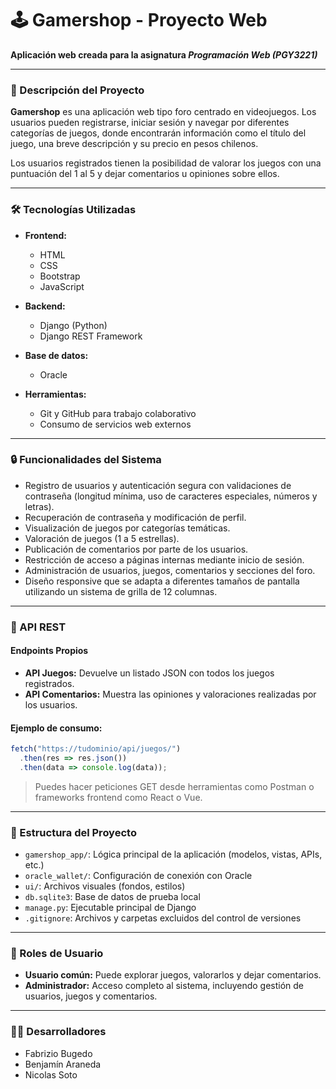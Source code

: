 # 🕹️ Gamershop - Proyecto Web

**Aplicación web creada para la asignatura _Programación Web (PGY3221)_**

---

### 📌 Descripción del Proyecto

**Gamershop** es una aplicación web tipo foro centrado en videojuegos. Los usuarios pueden registrarse, iniciar sesión y navegar por diferentes categorías de juegos, donde encontrarán información como el título del juego, una breve descripción y su precio en pesos chilenos.

Los usuarios registrados tienen la posibilidad de valorar los juegos con una puntuación del 1 al 5 y dejar comentarios u opiniones sobre ellos.

---

### 🛠️ Tecnologías Utilizadas

- **Frontend:**
  - HTML
  - CSS
  - Bootstrap
  - JavaScript

- **Backend:**
  - Django (Python)
  - Django REST Framework

- **Base de datos:**
  - Oracle

- **Herramientas:**
  - Git y GitHub para trabajo colaborativo
  - Consumo de servicios web externos

---

### 🔒 Funcionalidades del Sistema

- Registro de usuarios y autenticación segura con validaciones de contraseña (longitud mínima, uso de caracteres especiales, números y letras).
- Recuperación de contraseña y modificación de perfil.
- Visualización de juegos por categorías temáticas.
- Valoración de juegos (1 a 5 estrellas).
- Publicación de comentarios por parte de los usuarios.
- Restricción de acceso a páginas internas mediante inicio de sesión.
- Administración de usuarios, juegos, comentarios y secciones del foro.
- Diseño responsive que se adapta a diferentes tamaños de pantalla utilizando un sistema de grilla de 12 columnas.

---

### 🔗 API REST

#### Endpoints Propios

- **API Juegos:** Devuelve un listado JSON con todos los juegos registrados.
- **API Comentarios:** Muestra las opiniones y valoraciones realizadas por los usuarios.

#### Ejemplo de consumo:

```js
fetch("https://tudominio/api/juegos/")
  .then(res => res.json())
  .then(data => console.log(data));
```

> Puedes hacer peticiones GET desde herramientas como Postman o frameworks frontend como React o Vue.

---

### 📁 Estructura del Proyecto

- `gamershop_app/`: Lógica principal de la aplicación (modelos, vistas, APIs, etc.)
- `oracle_wallet/`: Configuración de conexión con Oracle
- `ui/`: Archivos visuales (fondos, estilos)
- `db.sqlite3`: Base de datos de prueba local
- `manage.py`: Ejecutable principal de Django
- `.gitignore`: Archivos y carpetas excluidos del control de versiones

---

### 👥 Roles de Usuario

- **Usuario común:** Puede explorar juegos, valorarlos y dejar comentarios.
- **Administrador:** Acceso completo al sistema, incluyendo gestión de usuarios, juegos y comentarios.

---

### 👨‍💻 Desarrolladores

- Fabrizio Bugedo
- Benjamín Araneda 
- Nicolas Soto

